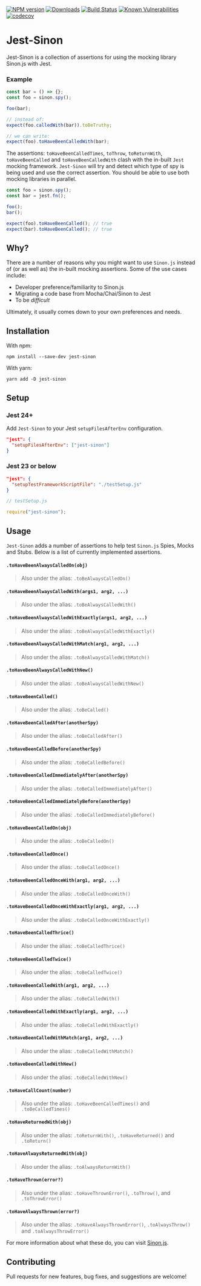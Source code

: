 [![NPM version](https://img.shields.io/npm/v/jest-sinon.svg)](https://www.npmjs.com/package/jest-sinon)
[![Downloads](https://img.shields.io/npm/dm/jest-sinon.svg)](https://www.npmjs.com/package/jest-sinon)
[![Build Status](https://travis-ci.com/djkf/jest-sinon.svg?branch=master)](https://travis-ci.com/djkf/jest-sinon)
[![Known Vulnerabilities](https://snyk.io//test/github/djkf/jest-sinon/badge.svg?targetFile=package.json)](https://snyk.io//test/github/djkf/jest-sinon?targetFile=package.json)
[![codecov](https://codecov.io/gh/djkf/jest-sinon/branch/master/graph/badge.svg)](https://codecov.io/gh/djkf/jest-sinon)

# Jest-Sinon

Jest-Sinon is a collection of assertions for using the mocking library Sinon.js with Jest.

### Example

```js
const bar = () => {};
const foo = sinon.spy();

foo(bar);

// instead of:
expect(foo.calledWith(bar)).toBeTruthy;

// we can write:
expect(foo).toHaveBeenCalledWith(bar);
```

The assertions: `toHaveBeenCalledTimes`, `toThrow`, `toReturnWith`, `toHaveBeenCalled` and `toHaveBeenCalledWith` clash with the in-built `Jest` mocking framework. `Jest-Sinon` will try and detect which type of spy is being used and use the correct assertion. You should be able to use both mocking libraries in parallel.

```js
const foo = sinon.spy();
const bar = jest.fn();

foo();
bar();

expect(foo).toHaveBeenCalled(); // true
expect(bar).toHaveBeenCalled(); // true
```

## Why?

There are a number of reasons why you might want to use `Sinon.js` instead of (or as well as) the in-built mocking assertions. Some of the use cases include:

- Developer preference/familiarity to Sinon.js
- Migrating a code base from Mocha/Chai/Sinon to Jest
- To be _difficult_

Ultimately, it usually comes down to your own preferences and needs.

## Installation

With npm:

```
npm install --save-dev jest-sinon
```

With yarn:

```
yarn add -D jest-sinon
```

## Setup

### Jest 24+

Add `Jest-Sinon` to your Jest `setupFilesAfterEnv` configuration.

```json
"jest": {
  "setupFilesAfterEnv": ["jest-sinon"]
}
```

### Jest 23 or below

```json
"jest": {
  "setupTestFrameworkScriptFile": "./testSetup.js"
}
```

```js
// testSetup.js

require("jest-sinon");
```

## Usage

`Jest-Sinon` adds a number of assertions to help test `Sinon.js` Spies, Mocks and Stubs. Below is a list of currently implemented assertions.

#### `.toHaveBeenAlwaysCalledOn(obj)`

> Also under the alias: `.toBeAlwaysCalledOn()`

#### `.toHaveBeenAlwaysCalledWith(args1, arg2, ...)`

> Also under the alias: `.toBeAlwaysCalledWith()`

#### `.toHaveBeenAlwaysCalledWithExactly(args1, arg2, ...)`

> Also under the alias: `.toBeAlwaysCalledWithExactly()`

#### `.toHaveBeenAlwaysCalledWithMatch(arg1, arg2, ...)`

> Also under the alias: `.toBeAlwaysCalledWithMatch()`

#### `.toHaveBeenAlwaysCalledWithNew()`

> Also under the alias: `.toBeAlwaysCalledWithNew()`

#### `.toHaveBeenCalled()`

> Also under the alias: `.toBeCalled()`

#### `.toHaveBeenCalledAfter(anotherSpy)`

> Also under the alias: `.toBeCalledAfter()`

#### `.toHaveBeenCalledBefore(anotherSpy)`

> Also under the alias: `.toBeCalledBefore()`

#### `.toHaveBeenCalledImmediatelyAfter(anotherSpy)`

> Also under the alias: `.toBeCalledImmediatelyAfter()`

#### `.toHaveBeenCalledImmediatelyBefore(anotherSpy)`

> Also under the alias: `.toBeCalledImmediatelyBefore()`

#### `.toHaveBeenCalledOn(obj)`

> Also under the alias: `.toBeCalledOn()`

#### `.toHaveBeenCalledOnce()`

> Also under the alias: `.toBeCalledOnce()`

#### `.toHaveBeenCalledOnceWith(arg1, arg2, ...)`

> Also under the alias: `.toBeCalledOnceWith()`

#### `.toHaveBeenCalledOnceWithExactly(arg1, arg2, ...)`

> Also under the alias: `.toBeCalledOnceWithExactly()`

#### `.toHaveBeenCalledThrice()`

> Also under the alias: `.toBeCalledThrice()`

#### `.toHaveBeenCalledTwice()`

> Also under the alias: `.toBeCalledTwice()`

#### `.toHaveBeenCalledWith(arg1, arg2, ...)`

> Also under the alias: `.toBeCalledWith()`

#### `.toHaveBeenCalledWithExactly(arg1, arg2, ...)`

> Also under the alias: `.toBeCalledWithExactly()`

#### `.toHaveBeenCalledWithMatch(arg1, arg2, ...)`

> Also under the alias: `.toBeCalledWithMatch()`

#### `.toHaveBeenCalledWithNew()`

> Also under the alias: `.toBeCalledWithNew()`

#### `.toHaveCallCount(number)`

> Also under the alias: `.toHaveBeenCalledTimes()` and `.toBeCalledTimes()`

#### `.toHaveReturnedWith(obj)`

> Also under the alias: `.toReturnWith()`, `.toHaveReturned()` and `.toReturn()`

#### `.toHaveAlwaysReturnedWith(obj)`

> Also under the alias: `.toAlwaysReturnWith()`

#### `.toHaveThrown(error?)`

> Also under the alias: `.toHaveThrownError()`, `.toThrow()`, and `.toThrowError()`

#### `.toHaveAlwaysThrown(error?)`

> Also under the alias: `.toHaveAlwaysThrownError()`, `.toAlwaysThrow()` and `.toAlwaysThrowError()`

For more information about what these do, you can visit [Sinon.js](https://sinonjs.org/).

## Contributing

Pull requests for new features, bug fixes, and suggestions are welcome!

